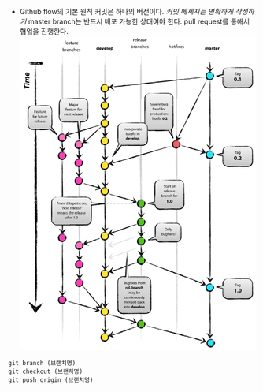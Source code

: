 - Github flow의 기본 원칙
	커밋은 하나의 버전이다. *커밋 메세지는 명확하게 작성하기*
	master branch는 반드시 배포 가능한 상태여야 한다.
	pull request를 통해서 협업을 진행한다.
![](./img/gitflow.png)
```
git branch (브랜치명)
git checkout (브랜치명)
git push origin (브랜치명)
```
